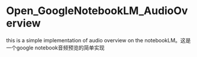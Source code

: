 # Open_GoogleNotebookLM_AudioOverview
this is a simple implementation of audio overview on the notebookLM。这是一个google notebook音频预览的简单实现
